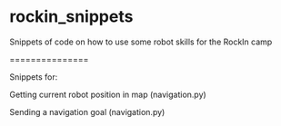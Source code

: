 rockin_snippets
===============

Snippets of code on how to use some robot skills for the RockIn camp


===============

Snippets for:

Getting current robot position in map (navigation.py)

Sending a navigation goal (navigation.py)


